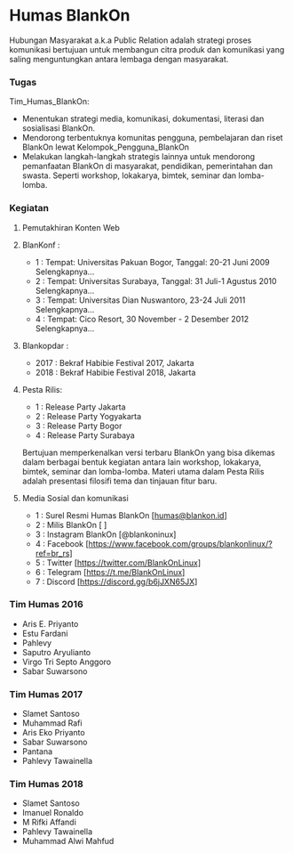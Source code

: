 # Humas BlankOn
Hubungan Masyarakat a.k.a Public Relation adalah strategi proses komunikasi bertujuan untuk membangun citra produk dan komunikasi yang saling menguntungkan antara lembaga dengan masyarakat.

### Tugas
​Tim_Humas_BlankOn:
* Menentukan strategi media, komunikasi, dokumentasi, literasi dan sosialisasi BlankOn.
* Mendorong terbentuknya komunitas pengguna, pembelajaran dan riset BlankOn lewat ​Kelompok_Pengguna_BlankOn
* Melakukan langkah-langkah strategis lainnya untuk mendorong pemanfaatan BlankOn di masyarakat, pendidikan, pemerintahan dan swasta. Seperti workshop, lokakarya, bimtek, seminar dan lomba-lomba.

### Kegiatan
1. Pemutakhiran Konten Web
2. BlanKonf :
    * 1 : Tempat: Universitas Pakuan Bogor, Tanggal: 20-21 Juni 2009 ​Selengkapnya…
    * 2 : Tempat: Universitas Surabaya, Tanggal: 31 Juli-1 Agustus 2010 ​Selengkapnya…
    * 3 : Tempat: Universitas Dian Nuswantoro, 23-24 Juli 2011 ​Selengkapnya…
    * 4 : Tempat: Cico Resort, 30 November - 2 Desember 2012 ​Selengkapnya…

3. Blankopdar :
    * 2017 : Bekraf Habibie Festival 2017, Jakarta
    * 2018 : Bekraf Habibie Festival 2018, Jakarta

4. Pesta Rilis:
    * 1 : Release Party Jakarta
    * 2 : Release Party Yogyakarta
    * 3 : Release Party Bogor
    * 4 : Release Party Surabaya

    Bertujuan memperkenalkan versi terbaru BlankOn yang bisa dikemas dalam berbagai bentuk kegiatan antara lain workshop, lokakarya, bimtek, seminar dan lomba-lomba. Materi utama dalam Pesta Rilis adalah presentasi filosifi tema dan tinjauan fitur baru.

5. Media Sosial dan komunikasi
    * 1 : Surel Resmi Humas BlankOn [humas@blankon.id]
    * 2 : Milis BlankOn [ ]
    * 3 : Instagram BlankOn [@blankoninux]
    * 4 : Facebook [https://www.facebook.com/groups/blankonlinux/?ref=br_rs]
    * 5 : Twitter [https://twitter.com/BlankOnLinux]
    * 6 : Telegram [https://t.me/BlankOnLinux] 
    * 7 : Discord [https://discord.gg/b6jJXN65JX]
    

### Tim Humas 2016
* Aris E. Priyanto
* Estu Fardani
* Pahlevy
* Saputro Aryulianto
* Virgo Tri Septo Anggoro
* Sabar Suwarsono

### Tim Humas 2017
* Slamet Santoso
* Muhammad Rafi
* Aris Eko Priyanto
* Sabar Suwarsono
* Pantana
* Pahlevy Tawainella

### Tim Humas 2018
* Slamet Santoso
* Imanuel Ronaldo
* M Rifki Affandi
* Pahlevy Tawainella
* Muhammad Alwi Mahfud
